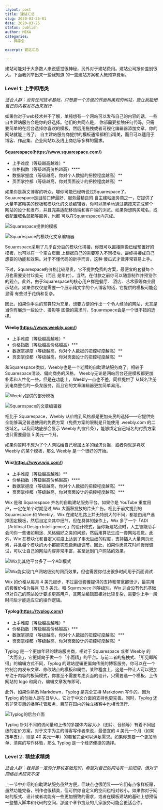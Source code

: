 ```yaml
---
layout: post
title: 建站汇总
slug: 2020-03-25-01
date: 2020-03-25
status: publish
author: MIKA
categories: 
  - 碎碎念

excerpt: 建站汇总

---
```


建站可能对于大多数人来说感觉很神秘，另外对于建站费用。建站公司报价差别很大。下面我列举出来一些我知道
的一些建站方案和大概预算费用。

### Level 1: 上手即用类

*适合人群：没有任何技术基础，只想要一个方便的界面和美观的网站，能让我能把自己的内容发布出来就行*

如果你对于web技术并不了解，单纯想有一个网站可以发布自己的内容的话，一些自主建站服务会是你的好选择。他们的共同点是，
你部需要接触任何代码，只需要简单的在后台选择你喜欢的模板，然后用拖拽或者可视化编辑器添加文章，你的网站就能上线了。
自主建站服务商提供的模板通常都相当精美，而且可以适用于博客、作品集、企业网站以及线上商店等多样的需求。

#### Squarespace(https://www.squarespace.com/)

- 上手难度（等级越高越难）*
- 价格指数（等级越高价格越高）****
- 数据掌握度（等级越高，你对个人数据的把控程度越高）**
- 页面掌控都（等级越高，你对页面设计的把控程度越高）**

如果你是英文博客的听众，哪你可能已经听说过Squarespace了。 Squaurespace是目前口碑最好、服务最精良的
自主建站服务商之一，它提供了大量丰富精美的模板和模块化的文章编辑器，你可以简单地通过拖拽来完成整个
网站的设计和发布，并且完美适配移动端和客户端的浏览。如果你想购买域名，或者配置域名邮箱等服务，也都
可以在Squarespace内完成。

![Squarespace提供的模板](./Web/01.png)

![Squarespace的模块化文章编辑器](./Web/02.png)

Squarespace采用了几乎百分百的模块化拼接，你既可以直接照搬已经预置好的模板，也可以在一个空白页面
上根据自己的需要塞入不同模块，最终拼接成自己想要的功能和效果。对于不懂代码的新手而言，这种
傻瓜式才做非常容易上手。

不过，Squarespace的价格比较昂贵，它不提供免费的方案，最便宜的套餐每个月也需要支付12美元（而且
是年付）。当然，在付款之前你可以随意制作并预览你的观点。此外，由于Squarespace的核心用户群是餐厅、
酒店、艺术家等商业展示站点，如果你仅仅是需要一个展示纯文字的个人博客的话，它提供的模板可能会显得
有些过于花俏和复杂。

因此，如果你手头的预算较为充足，想要方便的作出一个令人经验的网站，尤其是当你有展示一些设计、摄影等
图像的需求时，Squarespace会是一个很不错的选择。

#### Weeby(https://www.weebly.com/)

- 上手难度（等级越高越难）*
- 价格指数（等级越高价格越高）***
- 数据掌握度（等级越高，你对个人数据的把控程度越高）**
- 页面掌控都（等级越高，你对页面设计的把控程度越高）**

和Squarespace类似，Weebly也是一个老牌的自助建站服务商了。相较于Squarespace清淡、偏向商务的风格，
Weebly无论是网站后台还是模板都更加朴素和人性化一些。但是在功能上，Weebly一点也不差，同样提供了
从域名注册到电商整合的一条龙服务，而且它的文章编辑器更加简单易用。

![Weebly提供的部分模板](./Web/03.png)

![Squarespace的文章编辑器](./Web/04.png)

相比于 Squarespace，Weebly 从价格到风格都是更加亲民的选择——它提供完全能够满足普通使用的免费方案（免费方案的限制是只能使用 .weebly.com 的二级域名，以及网站底部会显示 Weebly 的宣传条），能够绑定自己域名的付费方案也只需要最低 5 美元一个月。

如果你暂时不想为了个人网站给自己增加太多的经济负担，或者你就是喜欢 Weebly 的某个模板，那么 Weebly 是一个很好的开始。

#### Wix(https://www.wix.com/)

- 上手难度（等级越高越难）**
- 价格指数（等级越高价格越高）****
- 数据掌握度（等级越高，你对个人数据的把控程度越高）***
- 页面掌控都（等级越高，你对页面设计的把控程度越高）***

Wix 是和 Squarespace 齐名的自助建站服务平台。如果你是 YouTube 重度用户，一定在某个时期见过 Wix 大面积投放的片头广告。相比于前文提到的 Squarespace 和 Weebly，Wix 在建站思路上并无特别大的不同，都是由用户选择固定模板，然后自定义其中细节。但在具体的操作上，Wix 多了一个「ADI（Artificial Design Intelligence）」的设计模式，当你新建站点时，人工智能助手会问你一些诸如用途、风格偏好之类的问题，然后用算法生成一套网站视觉。此外，Wix 在模块化和自定义程度上达到了事无巨细的程度，支持插入大量网页元素，并且每个模块的大小都能实现像素级调节。因此，如果你愿意花时间慢慢调试，可以让自己的网站内容非常丰富，甚至达到门户网站的效果。

![Wix比其他平台多了一个ADI模式](./Web/05.png)

![Wix能实现门户网站级别的网页效果，但也需要你付出很多时间用于页面调试](./Web/06.png)

Wix 的价格从每月 4 美元起步，不过最低套餐提供的支持和带宽都很少，最实用的套餐价格为每月 12.5 美元，和 Squrespace 同等级别。Wix 适合没有代码基础但对自己的网站设计要求更高用户，其网站编辑器相对比较复杂，需要你上手一段时间后才能适应它的操作逻辑。

#### Typlog(https://typlog.com/)

- 上手难度（等级越高越难）*
- 价格指数（等级越高价格越高）***
- 数据掌握度（等级越高，你对个人数据的把控程度越高）***
- 页面掌控都（等级越高，你对页面设计的把控程度越高）*

Typlog 是一个更加年轻的建站服务商，相对于 Squarespace 或者 Weebly 的「大而全」，它更倾向于做一个「小而精」的平台。与前二者的拖拽式、「所见即所得」的编辑方式不同，Typlog 的建站逻辑更偏向传统的博客服务，你可以在一个控制台内发布文章、修改站点的模板和属性。某种程度上，这是一种让人可以更加专注于内容的极简模式，你甚至不需要考虑页面的设计，只需要选一个模板，上传网站的 logo 和简介，编辑文章发布即可。

此外，如果你熟悉 Markdown，Typlog 是完全支持 Markdown 写作的。因为 Typlog 的创始人是在日华人，它对于中文介面的支持也更完善。同时，Typlog 还有非常实惠的播客托管服务，目前在国内的独立播客中也相当流行.

![Typlog的后台介面](./Web/06.png)

Typlog 针对不同的访问量和上传的多媒体内容大小（图片、音频等）有着不同层级的定价方案，对于文字为主的博客写作者来说，最便宜的 4 美元一个月（如果按年支付，则是 40 美元一年）的套餐完全可以满足需求。如果你想要一个更加简单、清爽的写作体验，那么 Typlog 是一个经济便捷的选择。

### Level 2: 精益求精类

*适合人群：我具备一定的计算机基础知识，希望对自己的网站有一些把控，但对于网络技术研究不深*

上一节中介绍的自助建站服务虽然方便，但缺点也很明显——它们有点像样板房，虽然功能完备，制作也很精美，但可供你自定义的空间也相对较小。如果你对于网站的版式、设计或者功能有一些更加细致的需求，或者在模板建站的基础上想预留一些插入脚本和代码的空间，那这个章节提及的几家服务可能会更适合你。